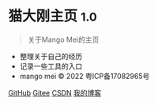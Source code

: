 # 猫大刚主页 <small>1.0</small>

> 关于Mango Mei的主页

- 整理关于自己的经历
- 记录一些工具的入口
- mango mei © 2022 粤ICP备17082965号

[GitHub](https://github.com/mg0324/)
[Gitee](https://gitee.com/mgang)
[CSDN](https://blog.csdn.net/mg0324)
[我的博客](http://mg.meiflower.top/mb/)
